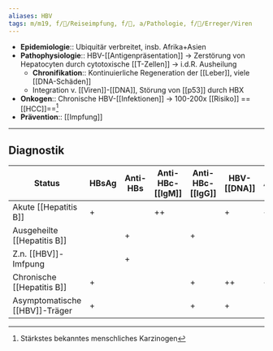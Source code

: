 ```yaml
---
aliases: HBV
tags: m/m19, f/🦠/Reiseimpfung, f/💩, a/Pathologie, f/🦠/Erreger/Viren
---
```

- **Epidemiologie**:: Ubiquitär verbreitet, insb. Afrika+Asien
- **Pathophysiologie**:: HBV-[[Antigenpräsentation]] → Zerstörung von Hepatocyten durch cytotoxische [[T-Zellen]] → i.d.R. Ausheilung
	- **Chronifikation**:: Kontinuierliche Regeneration der [[Leber]], viele [[DNA-Schäden]]
	- Integration v. [[Viren]]-[[DNA]], Störung von [[p53]] durch HBX
- **Onkogen**:: Chronische HBV-[[Infektionen]] → 100-200x [[Risiko]] ==[[HCC]]==[^1]
- **Prävention**:: [[Impfung]]
---
## Diagnostik
| Status                         | HBsAg | Anti-HBs | Anti-HBc-[[IgM]] | Anti-HBc-[[IgG]] | HBV-[[DNA]] | ALT/[[AST]] |
| ------------------------------ | ----- | -------- | ---------------- | ---------------- | ------- | ------- |
| Akute [[Hepatitis B]]          | +     |          | ++               |                  | +       | ++      |
| Ausgeheilte [[Hepatitis B]]    |       | +        |                  | +                |         |         |
| Z.n. [[HBV]]-Imfpung           |       | +        |                  |                  |         |         |
| Chronische [[Hepatitis B]]     | +     |          |                  | +                | ++      | ++      |
| Asymptomatische [[HBV]]-Träger | +     |          |                  | +                | +       |         |


[^1]: Stärkstes bekanntes menschliches Karzinogen